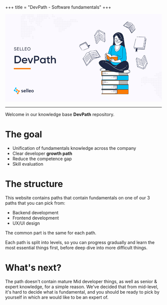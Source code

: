 +++
title = "DevPath - Software fundamentals"
+++

![DevPath](https://github.com/Selleo/DevPath/raw/master/devpath.png)

----

Welcome in our knowledge base **DevPath** repository.

# The goal
- Unification of fundamentals knowledge across the company
- Clear developer **growth path**
- Reduce the competence gap
- Skill evaluation

# The structure

This website contains paths that contain fundamentals on one of our 3 paths that you can pick from:
- Backend development
- Frontend development
- UX/UI design

The common part is the same for each path.

Each path is split into levels, so you can progress gradually and learn the most essential things first, before deep dive into more difficult things.

# What's next?

The path doesn't contain mature Mid developer things, as well as senior & expert knowledge, for a simple reason. We've decided that from mid-level, it's hard to decide what is fundamental, and you should be ready to pick by yourself in which are would like to be an expert of.